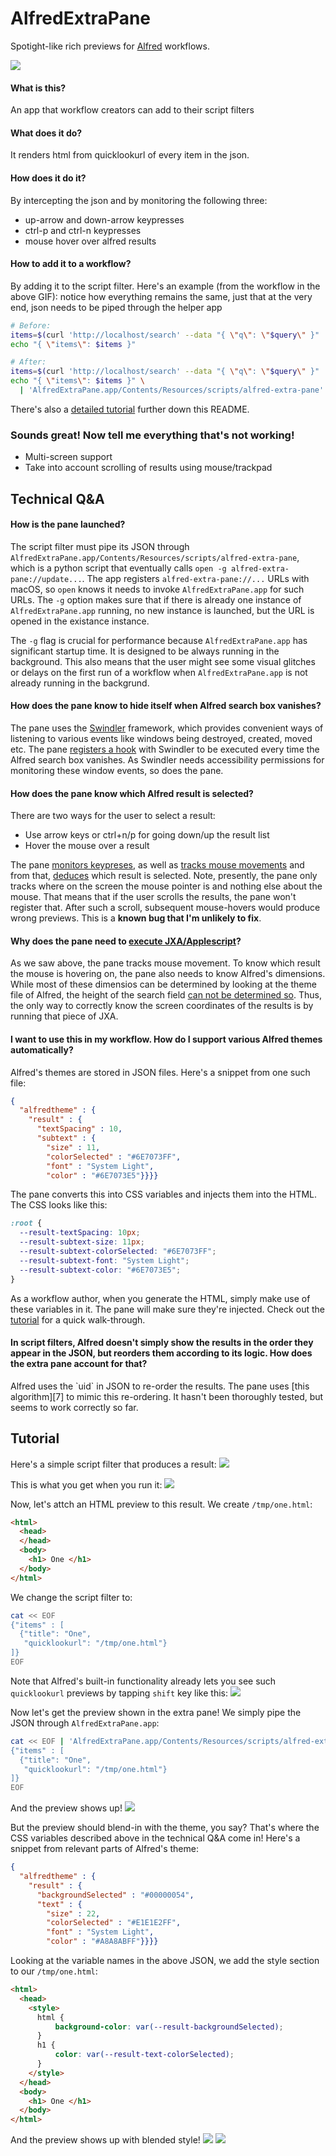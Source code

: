 # AlfredExtraPane
Spotight-like rich previews for [Alfred](https://alfredapp.com) workflows.

![](media/demo-fast.gif)

#### What is this?
An app that workflow creators can add to their script filters

#### What does it do?
It renders html from quicklookurl of every item in the json.

#### How does it do it?
By intercepting the json and by monitoring the following three:
  - up-arrow and down-arrow keypresses
  - ctrl-p and ctrl-n keypresses
  - mouse hover over alfred results

#### How to add it to a workflow?
By adding it to the script filter.
Here's an example (from the workflow in the above GIF):
notice how everything remains the same, just that at the very end,
json needs to be piped through the helper app

```bash
# Before:
items=$(curl 'http://localhost/search' --data "{ \"q\": \"$query\" }" | jq '.hits')
echo "{ \"items\": $items }"

# After:
items=$(curl 'http://localhost/search' --data "{ \"q\": \"$query\" }" | jq '.hits')
echo "{ \"items\": $items }" \
  | 'AlfredExtraPane.app/Contents/Resources/scripts/alfred-extra-pane'
```
There's also a [detailed tutorial](#tutorial) further down this README.

 
### Sounds great! Now tell me everything that's not working!  
 - Multi-screen support
 - Take into account scrolling of results using mouse/trackpad


## Technical Q&A

#### How is the pane launched?
The script filter must pipe its JSON through
`AlfredExtraPane.app/Contents/Resources/scripts/alfred-extra-pane`, which is a
python script that eventually calls `open -g alfred-extra-pane://update...`.
The app registers `alfred-extra-pane://...` URLs with macOS, so `open` knows
it needs to invoke `AlfredExtraPane.app` for such URLs. The `-g` option makes
sure that if there is already one instance of `AlfredExtraPane.app` running,
no new instance is launched, but the URL is opened in the existance instance.

The `-g` flag is crucial for performance because `AlfredExtraPane.app`
has significant startup time. It is designed to be always running in the
background. This also means that the user might see some visual glitches
or delays on the first run of a workflow when `AlfredExtraPane.app` is not
already running in the backgrund.

#### How does the pane know to hide itself when Alfred search box vanishes?
The pane uses the [Swindler][] framework, which provides convenient ways
of listening to various events like windows being destroyed, created, moved etc.
The pane [registers a hook][1] with Swindler to be executed every time the
Alfred search box vanishes. As Swindler needs accessibility permissions for
monitoring these window events, so does the pane.

#### How does the pane know which Alfred result is selected?
There are two ways for the user to select a result:
 - Use arrow keys or ctrl+n/p for going down/up the result list
 - Hover the mouse over a result

The pane [monitors keypreses][2], as well as [tracks mouse movements][3]
and from that, [deduces][4] which result is selected. Note, presently,
the pane only tracks where on the screen the mouse pointer is and nothing
else about the mouse. That means that if the user scrolls the results,
the pane won't register that. After such a scroll, subsequent mouse-hovers
would produce wrong previews. This is a **known bug that I'm unlikely to fix**.

#### Why does the pane need to [execute JXA/Applescript][5]?
As we saw above, the pane tracks mouse movement. To know which result the
mouse is hovering on, the pane also needs to know Alfred's dimensions. While
most of these dimensios can be determined by looking at the theme file of
Alfred, the height of the search field [can not be determined so][6].
Thus, the only way to correctly know the screen coordinates of the results is
by running that piece of JXA.

<h4> I want to use this in my workflow.
How do I support various Alfred themes automatically? </h4>

Alfred's themes are stored in JSON files. Here's a snippet from one such file:
```json
{
  "alfredtheme" : {
    "result" : {
      "textSpacing" : 10,
      "subtext" : {
        "size" : 11,
        "colorSelected" : "#6E7073FF",
        "font" : "System Light",
        "color" : "#6E7073E5"}}}}
```

The pane converts this into CSS variables and injects them into the HTML.
The CSS looks like this:
```css
:root {
  --result-textSpacing: 10px;
  --result-subtext-size: 11px;
  --result-subtext-colorSelected: "#6E7073FF";
  --result-subtext-font: "System Light";
  --result-subtext-color: "#6E7073E5";
}
```
As a workflow author, when you generate the HTML, simply make use
of these variables in it. The pane will make sure they're injected.
Check out the [tutorial](#tutorial) for a quick walk-through.

<h4> In script filters, Alfred doesn't simply show the results in the order
they appear in the JSON, but reorders them according to its logic. How does
the extra pane account for that? </h4>
Alfred uses the `uid` in JSON to re-order the results. The pane uses
[this algorithm][7] to mimic this re-ordering. It hasn't been thoroughly tested,
but seems to work correctly so far.


## Tutorial
Here's a simple script filter that produces a result:
![](media/tutorial-images/script.png)

This is what you get when you run it: ![](media/tutorial-images/alfred-1.png)

Now, let's attch an HTML preview to this result.
We create `/tmp/one.html`:
```html
<html>
  <head>
  </head>
  <body>
    <h1> One </h1>
  </body>
</html>

```
We change the script filter to:
```bash
cat << EOF
{"items" : [
  {"title": "One",
   "quicklookurl": "/tmp/one.html"}
]}
EOF
```
Note that Alfred's built-in functionality already lets you see such
`quicklookurl` previews by tapping `shift` key like this:
![](media/tutorial-images/alfred-2.png)

Now let's get the preview shown in the extra pane!
We simply pipe the JSON through `AlfredExtraPane.app`:
```bash
cat << EOF | 'AlfredExtraPane.app/Contents/Resources/scripts/alfred-extra-pane'
{"items" : [
  {"title": "One",
   "quicklookurl": "/tmp/one.html"}
]}
EOF
```

And the preview shows up!
![](media/tutorial-images/alfred-3.png)

But the preview should blend-in with the theme, you say?
That's where the CSS variables described above in the technical Q&A come in!
Here's a snippet from relevant parts of Alfred's theme:
```json
{
  "alfredtheme" : {
    "result" : {
      "backgroundSelected" : "#00000054",
      "text" : {
        "size" : 22,
        "colorSelected" : "#E1E1E2FF",
        "font" : "System Light",
        "color" : "#A8A8ABFF"}}}}
```

Looking at the variable names in the above JSON, we add the style section
to our `/tmp/one.html`:
```html
<html>
  <head>
    <style>
      html {
          background-color: var(--result-backgroundSelected);
      }
      h1 {
          color: var(--result-text-colorSelected);
      }
    </style>
  </head>
  <body>
    <h1> One </h1>
  </body>
</html>
```
And the preview shows up with blended style!
![](media/tutorial-images/alfred-4.png)
![](media/tutorial-images/alfred-5.png)

[Swindler]: https://github.com/tmandry/Swindler/
[1]: https://github.com/mr-pennyworth/alfred-extra-pane/blob/6f60ff329173d7f256f1815d615f8e08a4c7a855/AlfredExtraPane/AlfredWatcher.swift#L63
[2]: https://github.com/mr-pennyworth/alfred-extra-pane/blob/6f60ff329173d7f256f1815d615f8e08a4c7a855/AlfredExtraPane/AlfredWatcher.swift#L40
[3]: https://github.com/mr-pennyworth/alfred-extra-pane/blob/6f60ff329173d7f256f1815d615f8e08a4c7a855/AlfredExtraPane/main.swift#L103
[4]: https://github.com/mr-pennyworth/alfred-extra-pane/blob/6f60ff329173d7f256f1815d615f8e08a4c7a855/AlfredExtraPane/main.swift#L60
[5]: https://github.com/mr-pennyworth/alfred-extra-pane/blob/6f60ff329173d7f256f1815d615f8e08a4c7a855/AlfredExtraPane/scripts/alfred.py#L210
[6]: https://github.com/mr-pennyworth/alfred-extra-pane/blob/6f60ff329173d7f256f1815d615f8e08a4c7a855/AlfredExtraPane/scripts/alfred.py#L200
[7]: https://github.com/mr-pennyworth/alfred-extra-pane/blob/6f60ff329173d7f256f1815d615f8e08a4c7a855/AlfredExtraPane/scripts/alfred.py#L73
